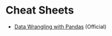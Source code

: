 # Cheat Sheets


* [Data Wrangling with Pandas](https://pandas.pydata.org/Pandas_Cheat_Sheet.pdf) (Official)